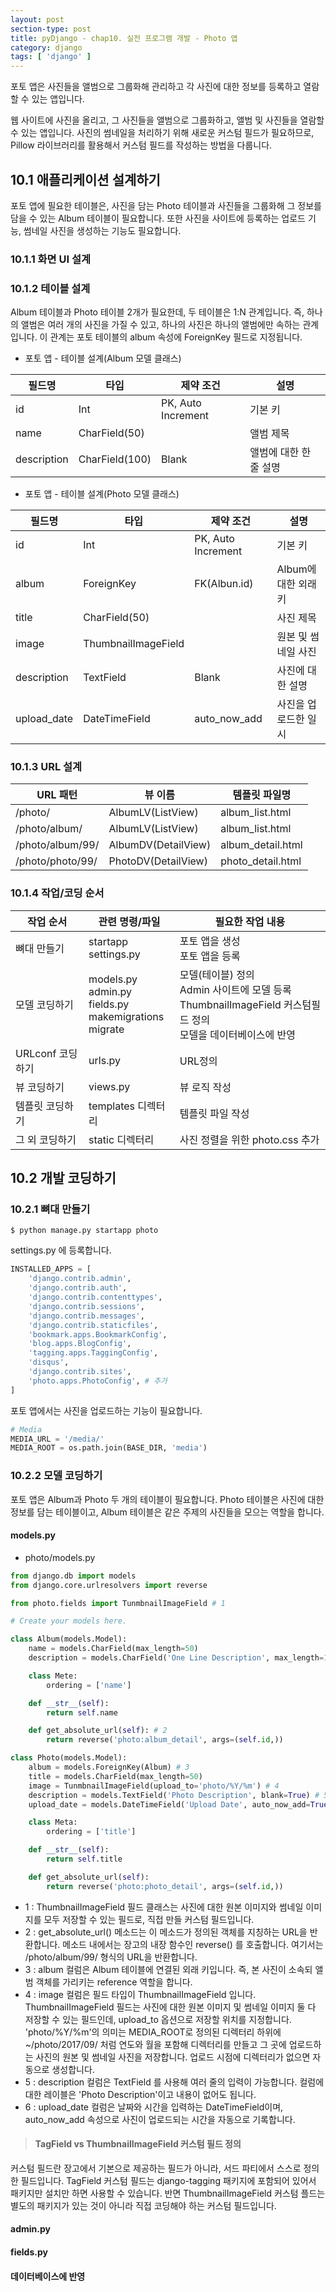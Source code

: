 ```yaml
---
layout: post
section-type: post
title: pyDjango - chap10. 실전 프로그램 개발 - Photo 앱
category: django
tags: [ 'django' ]
---
```

포토 앱은 사진들을 앨범으로 그룹화해 관리하고 각 사진에 대한 정보를 등록하고 열람할 수 있는 앱입니다.  

웹 사이트에 사진을 올리고, 그 사진들을 앨범으로 그룹화하고, 앨범 및 사진들을 열람할 수 있는 앱입니다. 사진의 썸네일을 처리하기 위해 새로운 커스텀 필드가 필요하므로, Pillow 라이브러리를 활용해서 커스텀 필드를 작성하는 방법을 다룹니다.

## 10.1 애플리케이션 설계하기
포토 앱에 필요한 테이블은, 사진을 담는 Photo 테이블과 사진들을 그룹화해 그 정보를 담을 수 있는 Album 테이블이 필요합니다. 또한 사진을 사이트에 등록하는 업로드 기능, 썸네일 사진을 생성하는 기능도 필요합니다.

### 10.1.1 화면 UI 설계

### 10.1.2 테이블 설계
Album 테이블과 Photo 테이블 2개가 필요한데, 두 테이블은 1:N 관계입니다. 즉, 하나의 앨범은 여러 개의 사진을 가질 수 있고, 하나의 사진은 하나의 앨범에만 속하는 관계입니다. 이 관계는 포토 테이블의 album 속성에 ForeignKey 필드로 지정됩니다.

- 포토 앱 - 테이블 설계(Album 모델 클래스)

필드명 | 타입 | 제약 조건 | 설명
---|---|---|---
id | Int | PK, Auto Increment | 기본 키
name | CharField(50) | | 앨범 제목
description | CharField(100) | Blank | 앨범에 대한 한 줄 설명

- 포토 앱 - 테이블 설계(Photo 모델 클래스)

필드명 | 타입 | 제약 조건 | 설명
---|---|---|---
id | Int | PK, Auto Increment | 기본 키
album | ForeignKey | FK(Albun.id) | Album에 대한 외래 키
title | CharField(50) | | 사진 제목
image | ThumbnailImageField | | 원본 및 썸네일 사진
description | TextField | Blank | 사진에 대한 설명
upload_date | DateTimeField | auto_now_add | 사진을 업로드한 일시

### 10.1.3 URL 설계

URL 패턴 | 뷰 이름 | 템플릿 파일명
---|---|---
/photo/ | AlbumLV(ListView) | album_list.html
/photo/album/ | AlbumLV(ListView) | album_list.html
/photo/album/99/ | AlbumDV(DetailView) | album_detail.html
/photo/photo/99/ | PhotoDV(DetailView) | photo_detail.html

### 10.1.4 작업/코딩 순서

작업 순서 | 관련 명령/파일 | 필요한 작업 내용
---|---|---
뼈대 만들기 | startapp <br> settings.py | 포토 앱을 생성 <br> 포토 앱을 등록
모델 코딩하기 | models.py <br> admin.py <br> fields.py <br> makemigrations <br> migrate | 모델(테이블) 정의 <br> Admin 사이트에 모델 등록 <br> ThumbnailImageField 커스텀필드 정의 <br> 모델을 데이터베이스에 반영
URLconf 코딩하기 | urls.py | URL정의
뷰 코딩하기 | views.py | 뷰 로직 작성
템플릿 코딩하기 | templates 디렉터리 | 템플릿 파일 작성
그 외 코딩하기 | static 디렉터리 | 사진 정렬을 위한 photo.css 추가

## 10.2 개발 코딩하기

### 10.2.1 뼈대 만들기

```
$ python manage.py startapp photo
```

settings.py 에 등록합니다.

```python
INSTALLED_APPS = [
    'django.contrib.admin',
    'django.contrib.auth',
    'django.contrib.contenttypes',
    'django.contrib.sessions',
    'django.contrib.messages',
    'django.contrib.staticfiles',
    'bookmark.apps.BookmarkConfig',
    'blog.apps.BlogConfig',
    'tagging.apps.TaggingConfig',
    'disqus',
    'django.contrib.sites',
    'photo.apps.PhotoConfig', # 추가
]
```
포토 앱에서는 사진을 업로드하는 기능이 필요합니다.

```python
# Media
MEDIA_URL = '/media/'
MEDIA_ROOT = os.path.join(BASE_DIR, 'media')
```

### 10.2.2 모델 코딩하기
포토 앱은 Album과 Photo 두 개의 테이블이 필요합니다. Photo 테이블은 사진에 대한 정보를 담는 테이블이고, Album 테이블은 같은 주제의 사진들을 모으는 역할을 합니다.

#### models.py

- photo/models.py

```python
from django.db import models
from django.core.urlresolvers import reverse

from photo.fields import TunmbnailImageField # 1

# Create your models here.

class Album(models.Model):
    name = models.CharField(max_length=50)
    description = models.CharField('One Line Description', max_length=100, blank=True)

    class Mete:
        ordering = ['name']

    def __str__(self):
        return self.name

    def get_absolute_url(self): # 2
        return reverse('photo:album_detail', args=(self.id,))

class Photo(models.Model):
    album = models.ForeignKey(Album) # 3
    title = models.CharField(max_length=50)
    image = TunmbnailImageField(upload_to='photo/%Y/%m') # 4
    description = models.TextField('Photo Description', blank=True) # 5
    upload_date = models.DateTimeField('Upload Date', auto_now_add=True) # 6

    class Meta:
        ordering = ['title']

    def __str__(self):
        return self.title

    def get_absolute_url(self):
        return reverse('photo:photo_detail', args=(self.id,))
```

- 1 : ThumbnailImageField 필드 클래스는 사진에 대한 원본 이미지와 썸네일 이미지를 모두 저장할 수 있는 필드로, 직접 만들 커스텀 필드입니다.
- 2 : get_absolute_url() 메소드는 이 메소드가 정의된 객체를 지칭하는 URL을 반환합니다. 메소드 내에서는 장고의 내장 함수인 reverse() 를 호출합니다. 여기서는 /photo/album/99/ 형식의 URL을 반환합니다.
- 3 : album 컬럼은 Album 테이블에 연결된 외래 키입니다. 즉, 본 사진이 소속되 앨범 객체를 가리키는 reference 역할을 합니다.
- 4 : image 컬럼은 필드 타입이 ThumbnailImageField 입니다. ThumbnailImageField 필드는 사진에 대한 원본 이미지 및 썸네일 이미지 둘 다 저장할 수 있는 필드인데, upload_to 옵션으로 저장할 위치를 지정합니다. 'photo/%Y/%m'의 의미는 MEDIA_ROOT로 정의된 디렉터리 하위에 ~/photo/2017/09/ 처럼 연도와 월을 포함해 디렉터리를 만들고 그 곳에 업로드하는 사진의 원본 및 썸네일 사진을 저장합니다. 업로드 시점에 디렉터리가 없으면 자동으로 생성합니다.
- 5 : description 컬럼은 TextField 를 사용해 여러 줄의 입력이 가능합니다. 컬럼에 대한 레이블은 'Photo Description'이고 내용이 없어도 됩니다.
- 6 : upload_date 컬럼은 날짜와 시간을 입력하는 DateTimeField이며, auto_now_add 속성으로 사진이 업로드되는 시간을 자동으로 기록합니다.

> #### TagField vs ThumbnailImageField 커스텀 필드 정의  
커스텀 필드란 장고에서 기본으로 제공하는 필드가 아니라, 서드 파티에서 스스로 정의한 필드입니다. TagField 커스텀 필드는 django-tagging 패키지에 포함되어 있어서 패키지만 설치만 하면 사용할 수 있습니다. 반면 ThumbnailImageField 커스텀 플드는 별도의 패키지가 있는 것이 아니라 직접 코딩해야 하는 커스텀 필드입니다.

#### admin.py


#### fields.py
#### 데이터베이스에 반영
